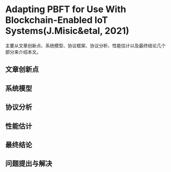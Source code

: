 # Adapting PBFT for Use With Blockchain-Enabled IoT Systems(J.Misic&etal, 2021)

主要从文章创新点、系统模型、协议框架、协议分析、性能估计以及最终结论几个部分来介绍本文。

## 文章创新点

## 系统模型

## 协议分析

## 性能估计

## 最终结论

## 问题提出与解决